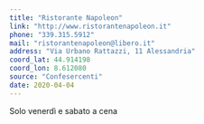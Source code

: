 ```yaml
---
title: "Ristorante Napoleon"
link: "http://www.ristorantenapoleon.it"
phone: "339.315.5912"
mail: "ristorantenapoleon@libero.it"
address: "Via Urbano Rattazzi, 11 Alessandria"
coord_lat: 44.914198
coord_lon: 8.612080
source: "Confesercenti"
date: 2020-04-04
---
```


Solo venerdì e sabato a cena
